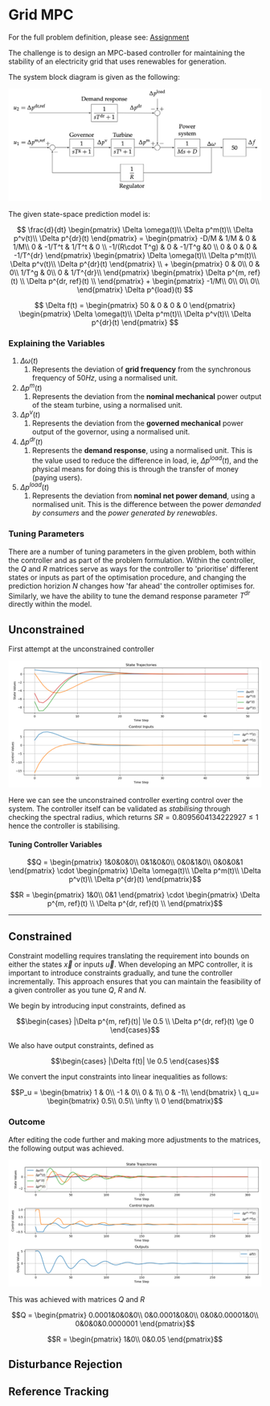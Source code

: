 # Grid MPC

For the full problem definition, please see: [Assignment](/docs/ACS6116%20assignment.pdf)

The challenge is to design an MPC-based controller for maintaining the stability of an electricity grid that uses renewables for generation. 

The system block diagram is given as the following:

![System block diagram](docs/system_transfer_fcns.png)

The given state-space prediction model is:

```math

\frac{d}{dt}
\begin{pmatrix}
\Delta \omega(t)\\
\Delta p^m(t)\\
\Delta p^v(t)\\
\Delta p^{dr}(t)
\end{pmatrix}
= 
\begin{pmatrix}
-D/M & 1/M & 0 & 1/M\\
0 & -1/T^t & 1/T^t & 0 \\
-1/(R\cdot T^g) & 0 & -1/T^g &0 \\
0 & 0 & 0 & -1/T^{dr}
\end{pmatrix}
\begin{pmatrix}
\Delta \omega(t)\\
\Delta p^m(t)\\
\Delta p^v(t)\\
\Delta p^{dr}(t)
\end{pmatrix}
\\
+

\begin{pmatrix}
0 & 0\\
0 & 0\\
1/T^g & 0\\
0 & 1/T^{dr}\\
\end{pmatrix}

\begin{pmatrix}
\Delta p^{m, ref}(t) \\
\Delta p^{dr, ref}(t) \\
\end{pmatrix}

+
\begin{pmatrix}
-1/M\\
0\\
0\\
0\\
\end{pmatrix}
\Delta p^{load}(t)

```

```math

\Delta f(t) = 
\begin{pmatrix}
50 & 0 & 0 & 0 
\end{pmatrix}
\begin{pmatrix}
\Delta \omega(t)\\
\Delta p^m(t)\\
\Delta p^v(t)\\
\Delta p^{dr}(t)
\end{pmatrix}

```


### Explaining the Variables

1. $\Delta \omega (t)$
    1. Represents the deviation of **grid frequency** from the synchronous frequency of $50Hz$, using a normalised unit.
2. $\Delta p^m (t)$ 
    1. Represents the deviation from the **nominal mechanical** power output of the steam turbine, using a normalised unit.
3. $\Delta p^v (t)$ 
    1. Represents the deviation from the **governed mechanical** power output of the governor, using a normalised unit.
4. $\Delta p^{dr} (t)$
    1. Represents the **demand response**, using a normalised unit. This is the value used to reduce the difference in load, ie, $\Delta p^{load} (t)$, and the physical means for doing this is through the transfer of money (paying users).
5. $\Delta p^{load} (t)$
    1. Represents the deviation from **nominal net power demand**, using a normalised unit. This is the difference between the power _demanded by consumers_ and the _power generated by renewables_. 

### Tuning Parameters

There are a number of tuning parameters in the given problem, both within the controller and as part of the problem formulation. Within the controller, the $Q$ and $R$ matrices serve as ways for the controller to 'prioritise' different states or inputs as part of the optimisation procedure, and changing the prediction horizion $N$ changes how 'far ahead' the controller optimises for. Similarly, we have the ability to tune the demand response parameter $T^{dr}$ directly within the model. 



## Unconstrained

First attempt at the unconstrained controller

![unconstrained version 1](/docs/Figure_1_unconstrained.png)

Here we can see the unconstrained controller exerting control over the system. 
The controller itself can be validated as _stabilising_ through checking the spectral radius, which returns $SR = 0.8095604134222927\le 1$ hence the controller is stabilising.


#### Tuning Controller Variables

```math
Q = \begin{pmatrix}
1&0&0&0\\
0&1&0&0\\
0&0&1&0\\
0&0&0&1
\end{pmatrix}
\cdot 
\begin{pmatrix}
\Delta \omega(t)\\
\Delta p^m(t)\\
\Delta p^v(t)\\
\Delta p^{dr}(t)
\end{pmatrix}
```


```math
R = \begin{pmatrix}
1&0\\
0&1
\end{pmatrix}
\cdot 
\begin{pmatrix}
\Delta p^{m, ref}(t) \\
\Delta p^{dr, ref}(t) \\
\end{pmatrix}
```

---


## Constrained

Constraint modelling requires translating the requirement into bounds on either the states $\vec x$ or inputs $\vec u$. When developing an MPC controller, it is important to introduce constraints gradually, and tune the controller incrementally. This approach ensures that you can maintain the feasibility of a given controller as you tune $Q$, $R$ and $N$. 

We begin by introducing input constraints, defined as 

```math
\begin{cases}
|\Delta p^{m, ref}(t)| \le 0.5 \\
\Delta p^{dr, ref}(t) \ge 0
\end{cases}
```
We also have output constraints, defined as
```math
\begin{cases}
|\Delta f(t)| \le 0.5
\end{cases}
```
We convert the input constraints into linear inequalities as follows:

```math
P_u = 

\begin{bmatrix}
1 & 0\\
-1 & 0\\
0 & 1\\
0 & -1\\
\end{bmatrix}
\

q_u= \begin{bmatrix}
0.5\\
0.5\\
\infty \\
0
\end{bmatrix}
```

### Outcome
After editing the code further and making more adjustments to the matrices, the following output was achieved. 

![constrained_2](/docs/constrained_attempt_2.png)


This was achieved with matrices $Q$ and $R$


```math
Q = \begin{pmatrix}
0.0001&0&0&0\\
0&0.0001&0&0\\
0&0&0.00001&0\\
0&0&0&0.0000001
\end{pmatrix}
```


```math
R = \begin{pmatrix}
1&0\\
0&0.05
\end{pmatrix}
```

<!-- ### Modelling the Constraints
Constraints within MPC are more convenient if written as linear inequality constraints.  -->

<!--
We have the following constraints given as part of the problem. 


 ```math

\begin{bmatrix}



\end{bmatrix}
qwe
``` -->





## Disturbance Rejection



## Reference Tracking


